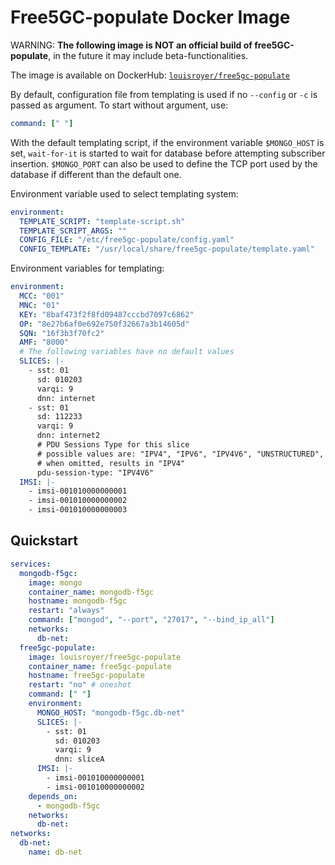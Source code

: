 # Free5GC-populate Docker Image
WARNING: **The following image is NOT an official build of free5GC-populate**, in the future it may include beta-functionalities.

The image is available on DockerHub: [`louisroyer/free5gc-populate`](https://hub.docker.com/r/louisroyer/free5gc-populate)

By default, configuration file from templating is used if no `--config` or `-c` is passed as argument. To start without argument, use:

```yaml
command: [" "]
```

With the default templating script, if the environment variable `$MONGO_HOST` is set, `wait-for-it` is started to wait for database before attempting subscriber insertion.
`$MONGO_PORT` can also be used to define the TCP port used by the database if different than the default one.

Environment variable used to select templating system:
```yaml
environment:
  TEMPLATE_SCRIPT: "template-script.sh"
  TEMPLATE_SCRIPT_ARGS: ""
  CONFIG_FILE: "/etc/free5gc-populate/config.yaml"
  CONFIG_TEMPLATE: "/usr/local/share/free5gc-populate/template.yaml"
```

Environment variables for templating:
```yaml
environment:
  MCC: "001"
  MNC: "01"
  KEY: "8baf473f2f8fd09487cccbd7097c6862"
  OP: "8e27b6af0e692e750f32667a3b14605d"
  SQN: "16f3b3f70fc2"
  AMF: "8000"
  # The following variables have no default values
  SLICES: |-
    - sst: 01
      sd: 010203
      varqi: 9
      dnn: internet
    - sst: 01
      sd: 112233
      varqi: 9
      dnn: internet2
      # PDU Sessions Type for this slice
      # possible values are: "IPV4", "IPV6", "IPV4V6", "UNSTRUCTURED", "ETHERNET"
      # when omitted, results in "IPV4"
      pdu-session-type: "IPV4V6"
  IMSI: |-
    - imsi-001010000000001
    - imsi-001010000000002
    - imsi-001010000000003
```

## Quickstart
```yaml
services:
  mongodb-f5gc:
    image: mongo
    container_name: mongodb-f5gc
    hostname: mongodb-f5gc
    restart: "always"
    command: ["mongod", "--port", "27017", "--bind_ip_all"]
    networks:
      db-net:
  free5gc-populate:
    image: louisroyer/free5gc-populate 
    container_name: free5gc-populate
    hostname: free5gc-populate
    restart: "no" # oneshot
    command: [" "]
    environment:
      MONGO_HOST: "mongodb-f5gc.db-net"
      SLICES: |-
        - sst: 01
          sd: 010203
          varqi: 9
          dnn: sliceA
      IMSI: |-
        - imsi-001010000000001
        - imsi-001010000000002
    depends_on:
      - mongodb-f5gc
    networks:
      db-net:
networks:
  db-net:
    name: db-net
```
